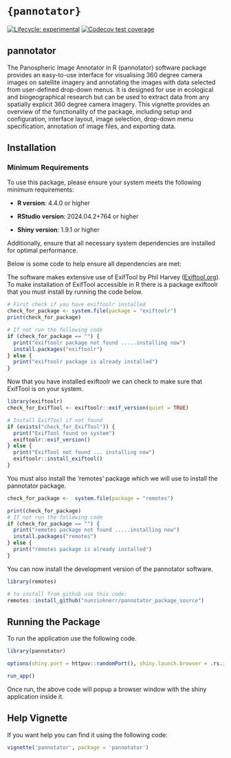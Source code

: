 
<!-- README.md is generated from README.Rmd. Please edit that file -->

# `{pannotator}`

<!-- badges: start -->

[![Lifecycle:
experimental](https://img.shields.io/badge/lifecycle-experimental-orange.svg)](https://lifecycle.r-lib.org/articles/stages.html#experimental)
[![Codecov test
coverage](https://codecov.io/gh/NunzioKnerr/pannotator/graph/badge.svg)](https://app.codecov.io/gh/NunzioKnerr/pannotator)

<!-- badges: end -->

## pannotator

The Panospheric Image Annotator in R (pannotator) software package
provides an easy-to-use interface for visualising 360 degree camera
images on satellite imagery and annotating the images with data selected
from user-defined drop-down menus. It is designed for use in ecological
and biogeographical research but can be used to extract data from any
spatially explicit 360 degree camera imagery. This vignette provides an
overview of the functionality of the package, including setup and
configuration, interface layout, image selection, drop-down menu
specification, annotation of image files, and exporting data.

## Installation

### Minimum Requirements

To use this package, please ensure your system meets the following
minimum requirements:

- **R version**: 4.4.0 or higher

- **RStudio version**: 2024.04.2+764 or higher

- **Shiny version**: 1.9.1 or higher

Additionally, ensure that all necessary system dependencies are
installed for optimal performance.

Below is some code to help ensure all dependencies are met:

The software makes extensive use of ExifTool by Phil Harvey
([Exiftool.org](https://exiftool.org/)). To make installation of
ExifTool accessible in R there is a package exiftoolr that you must
install by running the code below.

``` r
# First check if you have exiftoolr installed
check_for_package <- system.file(package = "exiftoolr")
print(check_for_package)

# If not run the following code
if (check_for_package == "") {
  print("exiftoolr package not found .....installing now")
  install.packages("exiftoolr")
} else {
  print("exiftoolr package is already installed")
}
```

Now that you have installed exiftoolr we can check to make sure that
ExifTool is on your system.

``` r
library(exiftoolr)  
check_for_ExifTool <- exiftoolr::exif_version(quiet = TRUE)

# Install ExifTool if not found
if (exists("check_for_ExifTool")) {
  print("ExifTool found on system")
  exiftoolr::exif_version()
} else {
  print("ExifTool not found ... installing now")   
  exiftoolr::install_exiftool()
}
```

You must also install the ‘remotes’ package which we will use to install
the pannotator package.

``` r
check_for_package <-  system.file(package = "remotes")

print(check_for_package)
# If not run the following code
if (check_for_package == "") {
  print("remotes package not found .....installing now")
  install.packages("remotes")
} else {
  print("remotes package is already installed")
}
```

You can now install the development version of the pannotator software.

``` r
library(remotes)

# to install from github use this code: 
remotes::install_github("nunzioknerr/pannotator_package_source")
```

## Running the Package

To run the application use the following code.

``` r
library(pannotator)

options(shiny.port = httpuv::randomPort(), shiny.launch.browser = .rs.invokeShinyWindowExternal)

run_app()
```

Once run, the above code will popup a browser window with the shiny
application inside it.

## Help Vignette

If you want help you can find it using the following code:

``` r
vignette('pannotator', package = 'pannotator')
```
